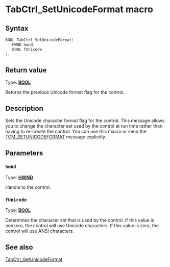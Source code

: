 # TabCtrl_SetUnicodeFormat macro

## Syntax

```cpp
BOOL TabCtrl_SetUnicodeFormat(
   HWND hwnd,
   BOOL fUnicode
);
```

## Return value

Type: **[BOOL](https://learn.microsoft.com/windows/desktop/winprog/windows-data-types)**

Returns the previous Unicode format flag for the control.

## Description

Sets the Unicode character format flag for the control. This message allows you to change the character set used by the control at run time rather than having to re-create the control. You can use this macro or send the [TCM_SETUNICODEFORMAT](https://learn.microsoft.com/windows/desktop/Controls/tcm-setunicodeformat) message explicitly.

## Parameters

### `hwnd`

Type: **[HWND](https://learn.microsoft.com/windows/desktop/WinProg/windows-data-types)**

Handle to the control.

### `fUnicode`

Type: **[BOOL](https://learn.microsoft.com/windows/desktop/WinProg/windows-data-types)**

Determines the character set that is used by the control. If this value is nonzero, the control will use Unicode characters. If this value is zero, the control will use ANSI characters.

## See also

[TabCtrl_GetUnicodeFormat](https://learn.microsoft.com/windows/desktop/api/commctrl/nf-commctrl-tabctrl_getunicodeformat)